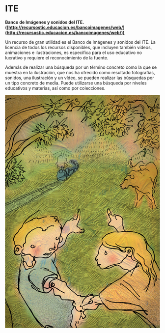 # ITE

**Banco de Imágenes y sonidos del ITE. ([http://recursostic.educacion.es/bancoimagenes/web/](http://recursostic.educacion.es/bancoimagenes/web/))**

Un recurso de gran utilidad es el Banco de Imágenes y sonidos del ITE. La licencia de todos los recursos disponibles, que incluyen también vídeos, animaciones e ilustraciones, es específica para el uso educativo no lucrativo y requiere el reconocimiento de la fuente.   
  
Además de realizar una búsqueda por un término concreto como la que se muestra en la ilustración, que nos ha ofrecido como resultado fotografías, sonidos, una ilustración y un vídeo, se pueden realizar las búsquedas por un tipo concreto de media. Puede utilizarse una búsqueda por niveles educativos y materias, así como por colecciones. 


![¡Adiós Cordena! Inauguración del Ferrocarril](img/25231__130_a_1.jpg "¡Adiós Cordera! Inauguración del ferrocarril")
